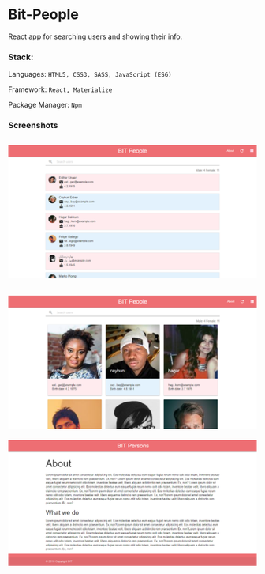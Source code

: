 # Bit-People

React app for searching users and showing their info.

### Stack:

Languages: `HTML5, CSS3, SASS, JavaScript (ES6)`

Framework: `React, Materialize`

Package Manager: `Npm`

### Screenshots

![alt text](https://github.com/branqa/Bit-People/blob/master/images/screenshot1.png "main page-user list")
------
![alt text](https://github.com/branqa/Bit-People/blob/master/images/screenshot2.png "main page-grid list")
------
![alt text](https://github.com/branqa/Bit-People/blob/master/images/screenshot3.png "about page")

